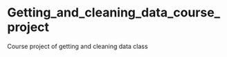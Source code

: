 Getting_and_cleaning_data_course_project
========================================

Course project of getting and cleaning data class
